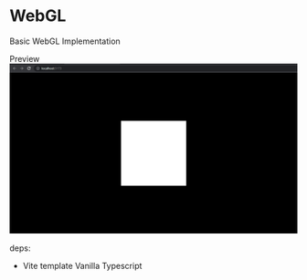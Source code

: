 # WebGL

Basic WebGL Implementation

Preview
![preview](preview.png)


deps:
- Vite template Vanilla Typescript 

